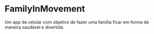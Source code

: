 # FamilyInMovement
Um app de celular com objetivo de fazer uma família ficar em forma de maneira saudável e divertida.
